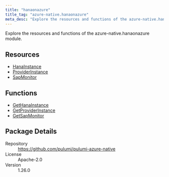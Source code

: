 ```yaml
---
title: "hanaonazure"
title_tag: "azure-native.hanaonazure"
meta_desc: "Explore the resources and functions of the azure-native.hanaonazure module."
---
```


<!-- WARNING: this file was generated by Pulumi Docs Generator. -->
<!-- Do not edit by hand unless you're certain you know what you are doing! -->

Explore the resources and functions of the azure-native.hanaonazure module.

<h2 id="resources">Resources</h2>
<ul class="api">
    <li><a href="hanainstance" title="HanaInstance"><span class="symbol resource"></span>HanaInstance</a></li>
    <li><a href="providerinstance" title="ProviderInstance"><span class="symbol resource"></span>ProviderInstance</a></li>
    <li><a href="sapmonitor" title="SapMonitor"><span class="symbol resource"></span>SapMonitor</a></li>
</ul>

<h2 id="functions">Functions</h2>
<ul class="api">
    <li><a href="gethanainstance" title="GetHanaInstance"><span class="symbol function"></span>GetHanaInstance</a></li>
    <li><a href="getproviderinstance" title="GetProviderInstance"><span class="symbol function"></span>GetProviderInstance</a></li>
    <li><a href="getsapmonitor" title="GetSapMonitor"><span class="symbol function"></span>GetSapMonitor</a></li>
</ul>

<h2 id="package-details">Package Details</h2>
<dl class="package-details">
	<dt>Repository</dt>
	<dd><a href="https://github.com/pulumi/pulumi-azure-native">https://github.com/pulumi/pulumi-azure-native</a></dd>
	<dt>License</dt>
	<dd>Apache-2.0</dd>
	<dt>Version</dt>
	<dd>1.26.0</dd>
</dl>

